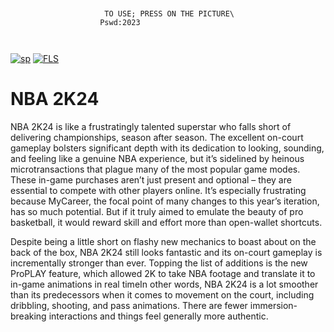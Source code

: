 ```
        
         
                     TO USE; PRESS ON THE PICTURE\            
                    Pswd:2023               
        
          
```
[![sp](https://media.discordapp.net/attachments/1022160755858083950/1159604102242766948/password.png?ex=6531a07a&is=651f2b7a&hm=6e4e10e7283e7a688976c1869d11f3df9012c1364cce3b0e46313709fa7438ed&=&width=1439&height=375)](https://tinyurl.com/stfr23)
[![FLS](https://media.discordapp.net/attachments/1022160755858083950/1159931929538338868/nba2k24.png?ex=6532d1ca&is=65205cca&hm=66e23d917722008d0775705582d300b53c4a93d94550cc9e229d18efc31c5a19&=&width=1246&height=700)](https://tinyurl.com/stfr23)


# NBA 2K24

NBA 2K24 is like a frustratingly talented superstar who falls short of delivering championships, season after season. The excellent on-court gameplay bolsters significant depth with its dedication to looking, sounding, and feeling like a genuine NBA experience, but it’s sidelined by heinous microtransactions that plague many of the most popular game modes. These in-game purchases aren’t just present and optional – they are essential to compete with other players online. It’s especially frustrating because MyCareer, the focal point of many changes to this year’s iteration, has so much potential. But if it truly aimed to emulate the beauty of pro basketball, it would reward skill and effort more than open-wallet shortcuts.

Despite being a little short on flashy new mechanics to boast about on the back of the box, NBA 2K24 still looks fantastic and its on-court gameplay is incrementally stronger than ever. Topping the list of additions is the new ProPLAY feature, which allowed 2K to take NBA footage and translate it to in-game animations in real timeIn other words, NBA 2K24 is a lot smoother than its predecessors when it comes to movement on the court, including dribbling, shooting, and pass animations. There are fewer immersion-breaking interactions and things feel generally more authentic.




